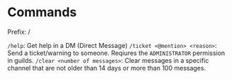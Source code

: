# Commands

Prefix: /

`/help`: Get help in a DM (Direct Message)
`/ticket <@mention> <reason>`: Send a ticket/warning to someone. Reqiures the `ADMINISTRATOR` permission in guilds.
`/clear <number of messages>`: Clear messages in a specific channel that are not older than 14 days or more than 100 messages.
